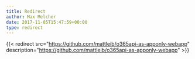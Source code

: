 ```yaml
---
title: Redirect
author: Max Melcher
date: 2017-11-05T15:47:59+00:00
type: redirect
---
```

{{< redirect src="https://github.com/mattleib/o365api-as-apponly-webapp" description="https://github.com/mattleib/o365api-as-apponly-webapp" >}}
